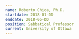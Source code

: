 ```yaml
---
name: Roberto Chica, Ph.D.
startdate: 2018-01-DD
enddate: 2018-05-DD
position: Sabbatical Professor
current: University of Ottawa
---
```

